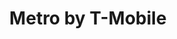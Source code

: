 ---
title: "Metro by T-Mobile"
url: /chicago/metro-by-t-mobile-west-monroe-street/
shop: mobile phone
---